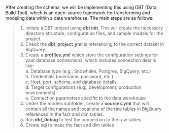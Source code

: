 After creating the schema, we will be implementing this using DBT (Data Build Tool), which is an open-source framework for transforming and modeling data within a data warehouse. The main steps are as follows:

> 1. Initiate a DBT project using **dbt init**. This will create the necessary directory structure, configuration files, and sample models for the project.
> 2. Check the **dbt_project_yml** is referencing to the correct dataset in BigQuery.
> 3. Create a **profiles.yml** which store the configuration settings for your database connections, which includes connection details like:
  <br> a. Database type (e.g., Snowflake, Postgres, BigQuery, etc.)
> <br> b. Credentials (username, password, etc.)
> <br> c. Host, port, schema, and database details
> <br> d. Target configurations (e.g., development, production environments)
> <br> e. Connection parameters specific to the data warehouse
> 4. Under the models subfolder, create a **sources.yml** that will contain all the names and locations of the raw tables in BigQuery referenced in the fact and dim tables.
> 5. Run **dbt_debug** to test the connection to the raw tables
> 6. Create sql to make the fact and dim tables
